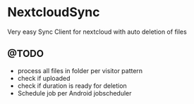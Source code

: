 # NextcloudSync
Very easy Sync Client for nextcloud with auto deletion of files

## @TODO
* process all files in folder per visitor pattern
 * check if uploaded
 * check if duration is ready for deletion
* Schedule job per Android jobscheduler

